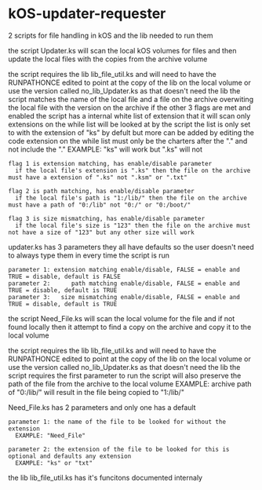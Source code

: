 # kOS-updater-requester
2 scripts for file handling in kOS and the lib needed to run them


the script Updater.ks will scan the local kOS volumes for files and then update the local files with the copies from the archive volume

  the script requires the lib lib_file_util.ks and will need to have the RUNPATHONCE edited to point at the copy of the lib on the local volume
    or use the version called no_lib_Updater.ks as that doesn't need the lib
  the script matches the name of the local file and a file on the archive overwiting the local file with the version on the archive if the other 3 flags are met and enabled
  the script has a internal white list of extension that it will scan
    only extensions on the while list will be looked at by the script
    the list is only set to with the extension of "ks" by defult but more can be added by editing the code
      extension on the while list must only be the charters after the "." and not include the "."
        EXAMPLE: "ks" will work but ".ks" will not
  
    flag 1 is extension matching, has enable/disable parameter
      if the local file's extension is ".ks" then the file on the archive must have a extension of ".ks" not ".ksm" or ".txt"
      
    flag 2 is path matching, has enable/disable parameter
      if the local file's path is "1:/lib/" then the file on the archive must have a path of "0:/lib" not "0:/" or "0:/boot/"
      
    flag 3 is size mismatching, has enable/disable parameter
      if the local file's size is "123" then the file on the archive must not have a size of "123" but any other size will work
      
  
  updater.ks has 3 parameters they all have defaults so the user doesn't need to always type them in every time the script is run
  
    parameter 1: extension matching enable/disable, FALSE = enable and TRUE = disable, default is FALSE
    parameter 2:      path matching enable/disable, FALSE = enable and TRUE = disable, default is TRUE
    parameter 3:   size mismatching enable/disable, FALSE = enable and TRUE = disable, default is TRUE


the script Need_File.ks will scan the local volume for the file and if not found locally then it attempt to find a copy on the archive and copy it to the local volume
  
  the script requires the lib lib_file_util.ks and will need to have the RUNPATHONCE edited to point at the copy of the lib on the local volume
    or use the version called no_lib_Updater.ks as that doesn't need the lib
  the script requires the first parameter to run
  the script will also preserve the path of the file from the archive to the local volume
    EXAMPLE: archive path of "0:/lib/" will result in the file being copied to "1:/lib/"
  
  Need_File.ks has 2 parameters and only one has a default
  
    parameter 1: the name of the file to be looked for without the extension
      EXAMPLE: "Need_File"
      
    parameter 2: the extension of the file to be looked for this is optional and defaults any extension
      EXAMPLE: "ks" or "txt"

the lib lib_file_util.ks has it's funcitons documented internaly
